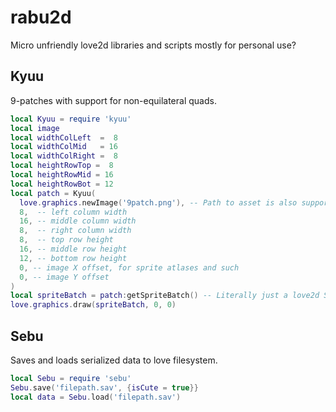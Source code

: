 rabu2d
======

Micro unfriendly love2d libraries and scripts mostly for personal use?

Kyuu
----

9-patches with support for non-equilateral quads.

```lua
local Kyuu = require 'kyuu'
local image
local widthColLeft  =  8
local widthColMid   = 16
local widthColRight =  8
local heightRowTop =  8
local heightRowMid = 16
local heightRowBot = 12
local patch = Kyuu(
  love.graphics.newImage('9patch.png'), -- Path to asset is also supported
  8,  -- left column width
  16, -- middle column width
  8,  -- right column width
  8,  -- top row height
  16, -- middle row height
  12, -- bottom row height
  0, -- image X offset, for sprite atlases and such
  0, -- image Y offset
)
local spriteBatch = patch:getSpriteBatch() -- Literally just a love2d SpriteBatch.
love.graphics.draw(spriteBatch, 0, 0)
```

Sebu
----

Saves and loads serialized data to love filesystem.

```lua
local Sebu = require 'sebu'
Sebu.save('filepath.sav', {isCute = true}}
local data = Sebu.load('filepath.sav')
```

